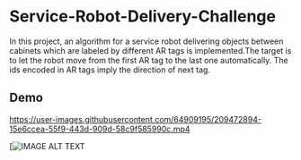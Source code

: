 # Service-Robot-Delivery-Challenge
In this project, an algorithm for a service robot delivering objects between cabinets which are
labeled by different AR tags is implemented.The target is to let the robot move from the first
AR tag to the last one automatically. The ids encoded in AR tags imply the direction of next
tag.

## Demo



https://user-images.githubusercontent.com/64909195/209472894-15e6ccea-55f9-443d-909d-58c9f585990c.mp4

[![IMAGE ALT TEXT](https://drive.google.com/file/d/13KYHcOYn88gaj0YIwRkGDSthtGLDw-BI/view?usp=sharing "Implementation explanation")
